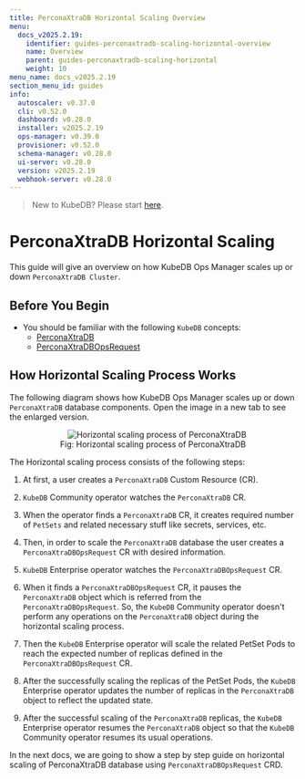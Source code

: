 ```yaml
---
title: PerconaXtraDB Horizontal Scaling Overview
menu:
  docs_v2025.2.19:
    identifier: guides-perconaxtradb-scaling-horizontal-overview
    name: Overview
    parent: guides-perconaxtradb-scaling-horizontal
    weight: 10
menu_name: docs_v2025.2.19
section_menu_id: guides
info:
  autoscaler: v0.37.0
  cli: v0.52.0
  dashboard: v0.28.0
  installer: v2025.2.19
  ops-manager: v0.39.0
  provisioner: v0.52.0
  schema-manager: v0.28.0
  ui-server: v0.28.0
  version: v2025.2.19
  webhook-server: v0.28.0
---
```


> New to KubeDB? Please start [here](/docs/v2025.2.19/README).

# PerconaXtraDB Horizontal Scaling

This guide will give an overview on how KubeDB Ops Manager scales up or down `PerconaXtraDB Cluster`.

## Before You Begin

- You should be familiar with the following `KubeDB` concepts:
  - [PerconaXtraDB](/docs/v2025.2.19/guides/percona-xtradb/concepts/perconaxtradb/)
  - [PerconaXtraDBOpsRequest](/docs/v2025.2.19/guides/percona-xtradb/concepts/opsrequest/)

## How Horizontal Scaling Process Works

The following diagram shows how KubeDB Ops Manager scales up or down `PerconaXtraDB` database components. Open the image in a new tab to see the enlarged version.

<figure align="center">
  <img alt="Horizontal scaling process of PerconaXtraDB" src="/docs/v2025.2.19/guides/percona-xtradb/scaling/horizontal-scaling/overview/images/horizontal-scaling.jpg">
<figcaption align="center">Fig: Horizontal scaling process of PerconaXtraDB</figcaption>
</figure>

The Horizontal scaling process consists of the following steps:

1. At first, a user creates a `PerconaXtraDB` Custom Resource (CR).

2. `KubeDB` Community operator watches the `PerconaXtraDB` CR.

3. When the operator finds a `PerconaXtraDB` CR, it creates required number of `PetSets` and related necessary stuff like secrets, services, etc.

4. Then, in order to scale the `PerconaXtraDB` database the user creates a `PerconaXtraDBOpsRequest` CR with desired information.

5. `KubeDB` Enterprise operator watches the `PerconaXtraDBOpsRequest` CR.

6. When it finds a `PerconaXtraDBOpsRequest` CR, it pauses the `PerconaXtraDB` object which is referred from the `PerconaXtraDBOpsRequest`. So, the `KubeDB` Community operator doesn't perform any operations on the `PerconaXtraDB` object during the horizontal scaling process.  

7. Then the `KubeDB` Enterprise operator will scale the related PetSet Pods to reach the expected number of replicas defined in the `PerconaXtraDBOpsRequest` CR.

8. After the successfully scaling the replicas of the PetSet Pods, the `KubeDB` Enterprise operator updates the number of replicas in the `PerconaXtraDB` object to reflect the updated state.

9. After the successful scaling of the `PerconaXtraDB` replicas, the `KubeDB` Enterprise operator resumes the `PerconaXtraDB` object so that the `KubeDB` Community operator resumes its usual operations.

In the next docs, we are going to show a step by step guide on horizontal scaling of PerconaXtraDB database using `PerconaXtraDBOpsRequest` CRD.
